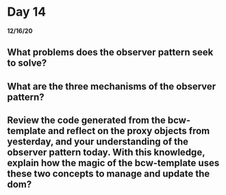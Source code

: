 # Day 14
__12/16/20__

## What problems does the observer pattern seek to solve?

## What are the three mechanisms of the observer pattern?

## Review the code generated from the bcw-template and reflect on the proxy objects from yesterday, and your understanding of the observer pattern today. With this knowledge, explain how the magic of the bcw-template uses these two concepts to manage and update the dom?